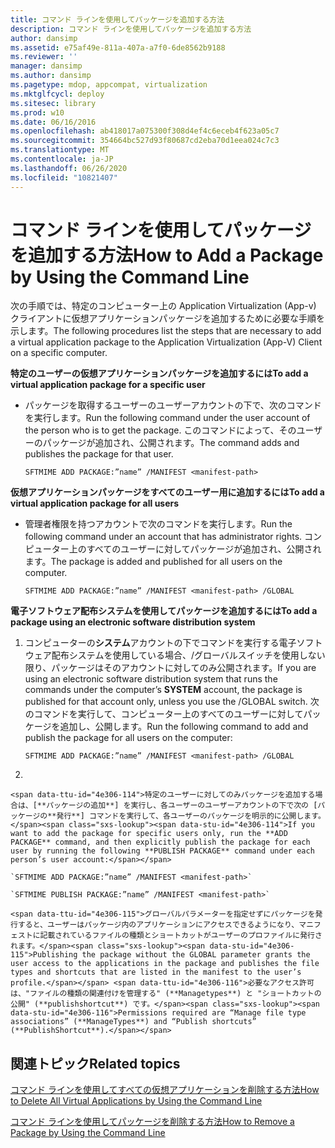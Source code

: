 ```yaml
---
title: コマンド ラインを使用してパッケージを追加する方法
description: コマンド ラインを使用してパッケージを追加する方法
author: dansimp
ms.assetid: e75af49e-811a-407a-a7f0-6de8562b9188
ms.reviewer: ''
manager: dansimp
ms.author: dansimp
ms.pagetype: mdop, appcompat, virtualization
ms.mktglfcycl: deploy
ms.sitesec: library
ms.prod: w10
ms.date: 06/16/2016
ms.openlocfilehash: ab418017a075300f308d4ef4c6eceb4f623a05c7
ms.sourcegitcommit: 354664bc527d93f80687cd2eba70d1eea024c7c3
ms.translationtype: MT
ms.contentlocale: ja-JP
ms.lasthandoff: 06/26/2020
ms.locfileid: "10821407"
---
```

# <span data-ttu-id="4e306-103">コマンド ラインを使用してパッケージを追加する方法</span><span class="sxs-lookup"><span data-stu-id="4e306-103">How to Add a Package by Using the Command Line</span></span>


<span data-ttu-id="4e306-104">次の手順では、特定のコンピューター上の Application Virtualization (App-v) クライアントに仮想アプリケーションパッケージを追加するために必要な手順を示します。</span><span class="sxs-lookup"><span data-stu-id="4e306-104">The following procedures list the steps that are necessary to add a virtual application package to the Application Virtualization (App-V) Client on a specific computer.</span></span>

**<span data-ttu-id="4e306-105">特定のユーザーの仮想アプリケーションパッケージを追加するには</span><span class="sxs-lookup"><span data-stu-id="4e306-105">To add a virtual application package for a specific user</span></span>**

-   <span data-ttu-id="4e306-106">パッケージを取得するユーザーのユーザーアカウントの下で、次のコマンドを実行します。</span><span class="sxs-lookup"><span data-stu-id="4e306-106">Run the following command under the user account of the person who is to get the package.</span></span> <span data-ttu-id="4e306-107">このコマンドによって、そのユーザーのパッケージが追加され、公開されます。</span><span class="sxs-lookup"><span data-stu-id="4e306-107">The command adds and publishes the package for that user.</span></span>

    `SFTMIME ADD PACKAGE:”name” /MANIFEST <manifest-path>`

**<span data-ttu-id="4e306-108">仮想アプリケーションパッケージをすべてのユーザー用に追加するには</span><span class="sxs-lookup"><span data-stu-id="4e306-108">To add a virtual application package for all users</span></span>**

-   <span data-ttu-id="4e306-109">管理者権限を持つアカウントで次のコマンドを実行します。</span><span class="sxs-lookup"><span data-stu-id="4e306-109">Run the following command under an account that has administrator rights.</span></span> <span data-ttu-id="4e306-110">コンピューター上のすべてのユーザーに対してパッケージが追加され、公開されます。</span><span class="sxs-lookup"><span data-stu-id="4e306-110">The package is added and published for all users on the computer.</span></span>

    `SFTMIME ADD PACKAGE:”name” /MANIFEST <manifest-path> /GLOBAL`

**<span data-ttu-id="4e306-111">電子ソフトウェア配布システムを使用してパッケージを追加するには</span><span class="sxs-lookup"><span data-stu-id="4e306-111">To add a package using an electronic software distribution system</span></span>**

1.  <span data-ttu-id="4e306-112">コンピューターの**システム**アカウントの下でコマンドを実行する電子ソフトウェア配布システムを使用している場合、/グローバルスイッチを使用しない限り、パッケージはそのアカウントに対してのみ公開されます。</span><span class="sxs-lookup"><span data-stu-id="4e306-112">If you are using an electronic software distribution system that runs the commands under the computer’s **SYSTEM** account, the package is published for that account only, unless you use the /GLOBAL switch.</span></span> <span data-ttu-id="4e306-113">次のコマンドを実行して、コンピューター上のすべてのユーザーに対してパッケージを追加し、公開します。</span><span class="sxs-lookup"><span data-stu-id="4e306-113">Run the following command to add and publish the package for all users on the computer:</span></span>

    `SFTMIME ADD PACKAGE:”name” /MANIFEST <manifest-path> /GLOBAL`

2.  

    <span data-ttu-id="4e306-114">特定のユーザーに対してのみパッケージを追加する場合は、[**パッケージの追加**] を実行し、各ユーザーのユーザーアカウントの下で次の [パッケージの**発行**] コマンドを実行して、各ユーザーのパッケージを明示的に公開します。</span><span class="sxs-lookup"><span data-stu-id="4e306-114">If you want to add the package for specific users only, run the **ADD PACKAGE** command, and then explicitly publish the package for each user by running the following **PUBLISH PACKAGE** command under each person’s user account:</span></span>

    `SFTMIME ADD PACKAGE:”name” /MANIFEST <manifest-path>`

    `SFTMIME PUBLISH PACKAGE:”name” /MANIFEST <manifest-path>`

    <span data-ttu-id="4e306-115">グローバルパラメーターを指定せずにパッケージを発行すると、ユーザーはパッケージ内のアプリケーションにアクセスできるようになり、マニフェストに記載されているファイルの種類とショートカットがユーザーのプロファイルに発行されます。</span><span class="sxs-lookup"><span data-stu-id="4e306-115">Publishing the package without the GLOBAL parameter grants the user access to the applications in the package and publishes the file types and shortcuts that are listed in the manifest to the user’s profile.</span></span> <span data-ttu-id="4e306-116">必要なアクセス許可は、"ファイルの種類の関連付けを管理する" (**Managetypes**) と "ショートカットの公開" (**publishshortcut**) です。</span><span class="sxs-lookup"><span data-stu-id="4e306-116">Permissions required are “Manage file type associations” (**ManageTypes**) and “Publish shortcuts” (**PublishShortcut**).</span></span>

## <span data-ttu-id="4e306-117">関連トピック</span><span class="sxs-lookup"><span data-stu-id="4e306-117">Related topics</span></span>


[<span data-ttu-id="4e306-118">コマンド ラインを使用してすべての仮想アプリケーションを削除する方法</span><span class="sxs-lookup"><span data-stu-id="4e306-118">How to Delete All Virtual Applications by Using the Command Line</span></span>](how-to-delete-all-virtual-applications-by-using-the-command-line.md)

[<span data-ttu-id="4e306-119">コマンド ラインを使用してパッケージを削除する方法</span><span class="sxs-lookup"><span data-stu-id="4e306-119">How to Remove a Package by Using the Command Line</span></span>](how-to-remove-a-package-by-using-the-command-line.md)

 

 






